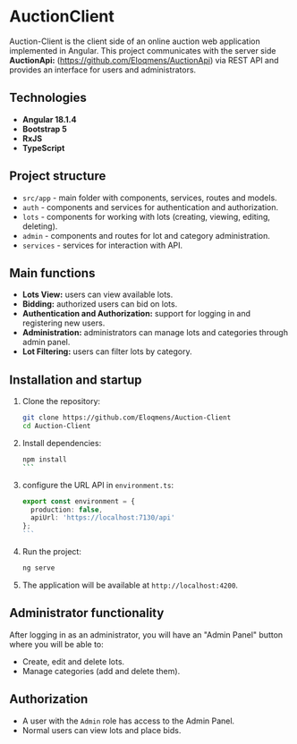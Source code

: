 # AuctionClient

Auction-Client is the client side of an online auction web application implemented in Angular. This project communicates with the server side **AuctionApi:** (https://github.com/Eloqmens/AuctionApi) via REST API and provides an interface for users and administrators.

## Technologies

- **Angular 18.1.4**
- **Bootstrap 5**
- **RxJS**
- **TypeScript**

## Project structure

- `src/app` - main folder with components, services, routes and models.
- `auth` - components and services for authentication and authorization.
- `lots` - components for working with lots (creating, viewing, editing, deleting).
- `admin` - components and routes for lot and category administration.
- `services` - services for interaction with API.

## Main functions

- **Lots View:** users can view available lots.
- **Bidding:** authorized users can bid on lots.
- **Authentication and Authorization:** support for logging in and registering new users.
- **Administration:** administrators can manage lots and categories through admin panel.
- **Lot Filtering:** users can filter lots by category.

## Installation and startup

1. Clone the repository:
    ```bash
    git clone https://github.com/Eloqmens/Auction-Client
    cd Auction-Client
    ```

2. Install dependencies:
    ````bash
    npm install
    ```

3. configure the URL API in ``environment.ts``:
    ````typescript
    export const environment = {
      production: false,
      apiUrl: 'https://localhost:7130/api'
    };
    ```

4. Run the project:
    ```bash
    ng serve
    ```

5. The application will be available at ``http://localhost:4200``.

## Administrator functionality

After logging in as an administrator, you will have an "Admin Panel" button where you will be able to:
- Create, edit and delete lots.
- Manage categories (add and delete them).

## Authorization

- A user with the `Admin` role has access to the Admin Panel.
- Normal users can view lots and place bids.

